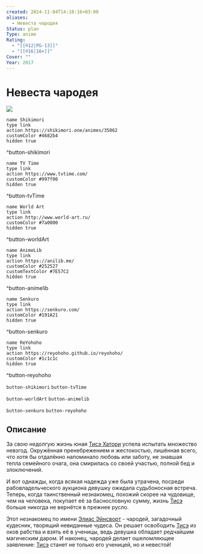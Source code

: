```yaml
---
created: 2024-11-04T14:18:16+03:00
aliases:
  - Невеста чародея
Status: plan
Type: anime
Rating:
  - "[[®️12|PG-13]]"
  - "[[®️16|16+]]"
Cover: ""
Year: 2017
---
```


# Невеста чародея

![](https://nyaa.shikimori.one/uploads/poster/animes/35062/a8f4bdd4acb411f7d67120c0d6fa133a.jpeg)

```button
name Shikimori
type link
action https://shikimori.one/animes/35062
customColor #4682b4
hidden true
```
^button-shikimori

```button
name TV Time
type link
action https://www.tvtime.com/
customColor #997f00
hidden true
```
^button-tvTime

```button
name World Art
type link
action http://www.world-art.ru/
customColor #7a0000
hidden true
```
^button-worldArt

```button
name AnimeLib
type link
action https://anilib.me/
customColor #252527
customTextColor #7E57C2
hidden true
```
^button-animelib

```button
name Senkuro
type link
action https://senkuro.com/
customColor #191A21
hidden true
```
^button-senkuro

```button
name ReYohoho
type link
action https://reyohoho.github.io/reyohoho/
customColor #1c1c1c
hidden true
```
^button-reyohoho

`button-shikimori` `button-tvTime`

`button-worldArt` `button-animelib`

`button-senkuro` `button-reyohoho`

## Описание

За свою недолгую жизнь юная [Тисэ Хатори](https://shikimori.one/characters/99441-chise-hatori) успела испытать множество невзгод. Окружённая пренебрежением и жестокостью, лишённая всего, что хотя бы отдалённо напоминало любовь или заботу, не знавшая тепла семейного очага, она смирилась со своей участью, полной бед и злоключений.

И вот однажды, когда всякая надежда уже была утрачена, посреди рабовладельческого аукциона девушку ожидала судьбоносная встреча. Теперь, когда таинственный незнакомец, похожий скорее на чудовище, чем на человека, покупает её за баснословную сумму, жизнь [Тисэ](https://shikimori.one/characters/99441-chise-hatori) больше никогда не вернётся в прежнее русло.

Этот незнакомец по имени [Элиас Эйнсворт](https://shikimori.one/characters/109085-elias-ainsworth) - чародей, загадочный кудесник, творящий невиданные чудеса. Он решает освободить [Тисэ](https://shikimori.one/characters/99441-chise-hatori) из оков рабства и взять её в ученицы, ведь девушка обладает редчайшим магическим даром. И наконец, чародей делает ошеломляющее заявление: [Тисэ](https://shikimori.one/characters/99441-chise-hatori) станет не только его ученицей, но и невестой!
